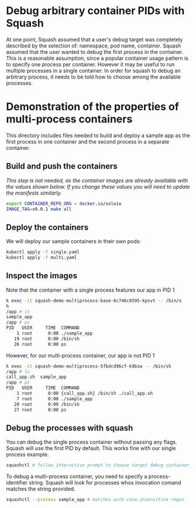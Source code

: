 # Debug arbitrary container PIDs with Squash

At one point, Squash assumed that a user's debug target was completely described by the selection of: namespace, pod name, container. Squash assumed that the user wanted to debug the first process in the container. This is a reasonable assumption, since a popular container usage pattern is to specify one process per container. However it may be useful to run multiple processes in a single container. In order for squash to debug an arbitrary process, it needs to be told how to choose among the available processes.

# Demonstration of the properties of multi-process containers

This directory includes files needed to build and deploy a sample app as the first process in one container and the second process in a separate container.

## Build and push the containers

*This step is not needed, as the container images are already available with the values shown below. If you change these values you will need to update the manifests similarly.*

```bash
export CONTAINER_REPO_ORG = docker.io/soloio
IMAGE_TAG=v0.0.1 make all
```

## Deploy the containers

We will deploy our sample containers in their own pods:

```bash
kubectl apply -f single.yaml
kubectl apply -f multi.yaml
```

## Inspect the images

Note that the container with a single process features our app in PID 1

```bash
k exec -it squash-demo-multiprocess-base-6c746c8595-kpsvt -- /bin/s
h
/app # ls
sample_app
/app # ps
PID   USER     TIME  COMMAND
    1 root      0:00 ./sample_app
   19 root      0:00 /bin/sh
   26 root      0:00 ps
```

However, for our multi-process container, our app is not PID 1

```bash
k exec -it squash-demo-multiprocess-5fbdcd96cf-k9bzw -- /bin/sh
/app # ls
call_app.sh  sample_app
/app # ps
PID   USER     TIME  COMMAND
    1 root      0:00 {call_app.sh} /bin/sh ./call_app.sh
    7 root      0:00 ./sample_app
   20 root      0:00 /bin/sh
   27 root      0:00 ps
```

## Debug the processes with squash

You can debug the single process container without passing any flags. Squash will use the first PID by default. This works fine with our single process example.

```bash
squashctl # follow interactive prompt to choose target debug container
```

To debug a multi-process container, you need to specify a process-identifier string. Squash will look for processes whos invocation comand matches the string provided.

```bash
squashctl --process sample_app # matches with case-insensitive regex
```
